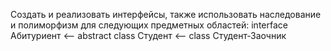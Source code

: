 Создать и реализовать интерфейсы, также использовать наследование и полиморфизм для следующих предметных областей:
interface Абитуриент <-- abstract class Студент <-- class Студент-Заочник
